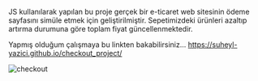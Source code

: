 JS kullanılarak yapılan bu proje gerçek bir e-ticaret web sitesinin ödeme sayfasını simüle etmek için geliştirilmiştir. Sepetimizdeki ürünleri azaltıp artırma durumuna göre toplam fiyat güncellenmektedir.

Yapmış olduğum çalışmaya bu linkten bakabilirsiniz... https://suheyl-yazici.github.io/checkout_project/

![checkout](https://user-images.githubusercontent.com/93797206/193300909-a979e14d-4588-4d49-b9c1-9a3309d66f68.gif)
